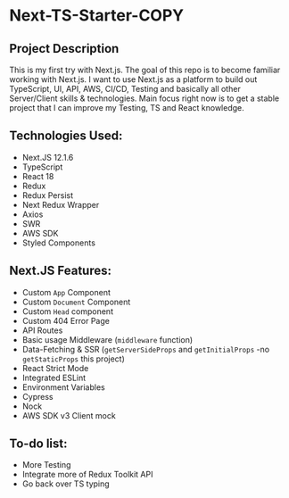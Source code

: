# Next-TS-Starter-COPY

## Project Description

This is my first try with Next.js. The goal of this repo is to become familiar working with Next.js. I want to use Next.js as a platform to build out TypeScript, UI, API, AWS, CI/CD, Testing and basically all other Server/Client skills & technologies. Main focus right now is to get a stable project that I can improve my Testing, TS and React knowledge.

## Technologies Used:
* Next.JS 12.1.6
* TypeScript
* React 18
* Redux
* Redux Persist
* Next Redux Wrapper
* Axios
* SWR
* AWS SDK
* Styled Components

## Next.JS Features:
- Custom `App` Component
- Custom `Document` Component
- Custom `Head` component
- Custom 404 Error Page
- API Routes
- Basic usage Middleware (`middleware` function)
- Data-Fetching & SSR (`getServerSideProps` and `getInitialProps` -no `getStaticProps` this project)
- React Strict Mode
- Integrated ESLint
- Environment Variables
- Cypress
- Nock
- AWS SDK v3 Client mock

## To-do list:
* More Testing
* Integrate more of Redux Toolkit API
* Go back over TS typing
